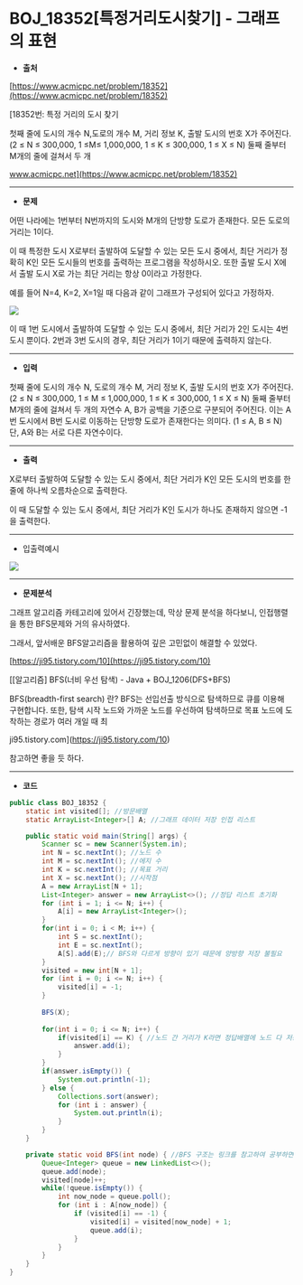  # BOJ_18352[특정거리도시찾기] - 그래프의 표현

-   **출처**

[https://www.acmicpc.net/problem/18352](https://www.acmicpc.net/problem/18352)

[18352번: 특정 거리의 도시 찾기

첫째 줄에 도시의 개수 N,도로의 개수 M, 거리 정보 K, 출발 도시의 번호 X가 주어진다. (2 ≤ N ≤ 300,000, 1 ≤M≤ 1,000,000, 1 ≤ K ≤ 300,000, 1 ≤ X ≤ N) 둘째 줄부터 M개의 줄에 걸쳐서 두 개

www.acmicpc.net](https://www.acmicpc.net/problem/18352)

---

-   **문제**

어떤 나라에는 1번부터 N번까지의 도시와 M개의 단방향 도로가 존재한다. 모든 도로의 거리는 1이다.

이 때 특정한 도시 X로부터 출발하여 도달할 수 있는 모든 도시 중에서, 최단 거리가 정확히 K인 모든 도시들의 번호를 출력하는 프로그램을 작성하시오. 또한 출발 도시 X에서 출발 도시 X로 가는 최단 거리는 항상 0이라고 가정한다.

예를 들어 N=4, K=2, X=1일 때 다음과 같이 그래프가 구성되어 있다고 가정하자.

![](https://img1.daumcdn.net/thumb/R1280x0/?scode=mtistory2&fname=https%3A%2F%2Fblog.kakaocdn.net%2Fdn%2FtbmnZ%2Fbtr6BgPMVUo%2F0Nfg8sZIW00CDNdiApePHk%2Fimg.jpg)

이 때 1번 도시에서 출발하여 도달할 수 있는 도시 중에서, 최단 거리가 2인 도시는 4번 도시 뿐이다. 2번과 3번 도시의 경우, 최단 거리가 1이기 때문에 출력하지 않는다.

---

-   **입력**

첫째 줄에 도시의 개수 N, 도로의 개수 M, 거리 정보 K, 출발 도시의 번호 X가 주어진다. (2 ≤ N ≤ 300,000, 1 ≤ M ≤ 1,000,000, 1 ≤ K ≤ 300,000, 1 ≤ X ≤ N) 둘째 줄부터 M개의 줄에 걸쳐서 두 개의 자연수 A, B가 공백을 기준으로 구분되어 주어진다. 이는 A번 도시에서 B번 도시로 이동하는 단방향 도로가 존재한다는 의미다. (1 ≤ A, B ≤ N) 단, A와 B는 서로 다른 자연수이다.

---

-   **출력**

X로부터 출발하여 도달할 수 있는 도시 중에서, 최단 거리가 K인 모든 도시의 번호를 한 줄에 하나씩 오름차순으로 출력한다.

이 때 도달할 수 있는 도시 중에서, 최단 거리가 K인 도시가 하나도 존재하지 않으면 -1을 출력한다.

---

-   입출력예시

![](https://img1.daumcdn.net/thumb/R1280x0/?scode=mtistory2&fname=https%3A%2F%2Fblog.kakaocdn.net%2Fdn%2Fo9GmM%2Fbtr6qrd16uo%2FoT86gjIlE6NUgp7Y4AIbVK%2Fimg.png)

---

-   **문제분석**

그래프 알고리즘 카테고리에 있어서 긴장했는데, 막상 문제 분석을 하다보니, 인접행렬을 통한 BFS문제와 거의 유사하였다.

그래서, 앞서배운 BFS알고리즘을 활용하여 깊은 고민없이 해결할 수 있었다.

[https://ji95.tistory.com/10](https://ji95.tistory.com/10)

[\[알고리즘\] BFS(너비 우선 탐색) - Java + BOJ\_1206(DFS+BFS)

BFS(breadth-first search) 란? BFS는 선입선출 방식으로 탐색하므로 큐를 이용해 구현합니다. 또한, 탐색 시작 노드와 가까운 노드를 우선하여 탐색하므로 목표 노드에 도착하는 경로가 여러 개일 때 최

ji95.tistory.com](https://ji95.tistory.com/10)

참고하면 좋을 듯 하다.

---

-   **코드**

```java
public class BOJ_18352 {
    static int visited[]; //방문배열
    static ArrayList<Integer>[] A; //그래프 데이터 저장 인접 리스트

    public static void main(String[] args) {
        Scanner sc = new Scanner(System.in);
        int N = sc.nextInt(); //노드 수
        int M = sc.nextInt(); //에지 수
        int K = sc.nextInt(); //목표 거리
        int X = sc.nextInt(); //시작점
        A = new ArrayList[N + 1];
        List<Integer> answer = new ArrayList<>(); //정답 리스트 초기화
        for (int i = 1; i <= N; i++) {
            A[i] = new ArrayList<Integer>(); 
        }
        for(int i = 0; i < M; i++) {
            int S = sc.nextInt();
            int E = sc.nextInt();
            A[S].add(E);// BFS와 다르게 방향이 있기 때문에 양방향 저장 불필요
        }
        visited = new int[N + 1];
        for (int i = 0; i <= N; i++) {
            visited[i] = -1;
        }
        
        BFS(X);
        
        for(int i = 0; i <= N; i++) {
            if(visited[i] == K) { //노드 간 거리가 K라면 정답배열에 노드 다 저장
                answer.add(i);
            }
        }
        if(answer.isEmpty()) {
            System.out.println(-1);
        } else {
            Collections.sort(answer);
            for (int i : answer) {
                System.out.println(i);
            }
        }
    }

    private static void BFS(int node) { //BFS 구조는 링크를 참고하여 공부하면 좋을 듯!!
        Queue<Integer> queue = new LinkedList<>();
        queue.add(node);
        visited[node]++;
        while(!queue.isEmpty()) {
            int now_node = queue.poll();
            for (int i : A[now_node]) {
                if (visited[i] == -1) {
                    visited[i] = visited[now_node] + 1;
                    queue.add(i);
                }
            }
        }
    }
}
```
